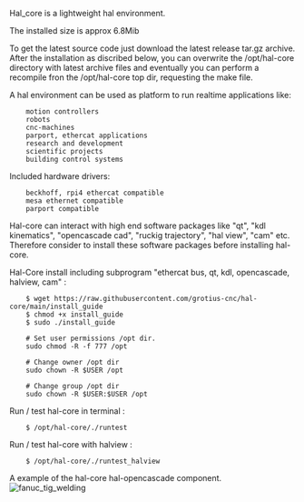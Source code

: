 Hal_core is a lightweight hal environment.

The installed size is approx 6.8Mib

To get the latest source code just download the latest release tar.gz archive.
After the installation as discribed below, you can overwrite the /opt/hal-core directory with latest archive files and eventually you
can perform a recompile fron the /opt/hal-core top dir, requesting the make file.

A hal environment can be used as platform to run realtime applications like:

		motion controllers 
		robots
		cnc-machines 
		parport, ethercat applications
		research and development 
		scientific projects
		building control systems
		
Included hardware drivers:	

		beckhoff, rpi4 ethercat compatible
		mesa ethernet compatible
		parport compatible
	   
Hal-core can interact with high end software packages like "qt", "kdl kinematics", "opencascade cad", "ruckig trajectory", "hal view", "cam" etc.
Therefore consider to install these software packages before installing hal-core. 

Hal-Core install including subprogram "ethercat bus, qt, kdl, opencascade, halview, cam" :

		$ wget https://raw.githubusercontent.com/grotius-cnc/hal-core/main/install_guide
		$ chmod +x install_guide
		$ sudo ./install_guide
		
		# Set user permissions /opt dir.
		sudo chmod -R -f 777 /opt

		# Change owner /opt dir
		sudo chown -R $USER /opt

		# Change group /opt dir
		sudo chown -R $USER:$USER /opt
	
Run / test hal-core in terminal :

		$ /opt/hal-core/./runtest

Run / test hal-core with halview :

		$ /opt/hal-core/./runtest_halview
		
A example of the hal-core hal-opencascade component.
![fanuc_tig_welding](https://user-images.githubusercontent.com/44880102/140246982-4a3ec9e3-b9f8-4ef0-8b9e-9f2046071318.jpg)
